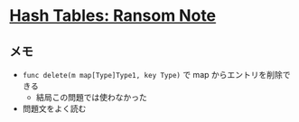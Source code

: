 # [Hash Tables: Ransom Note](https://www.hackerrank.com/challenges/ctci-ransom-note/problem?h_l=interview&playlist_slugs%5B%5D=interview-preparation-kit&playlist_slugs%5B%5D=dictionaries-hashmaps)

## メモ

- `func delete(m map[Type]Type1, key Type)` で map からエントリを削除できる
  - 結局この問題では使わなかった
- 問題文をよく読む
